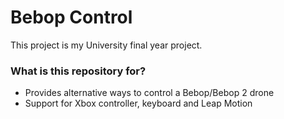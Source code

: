 # Bebop Control #

This project is my University final year project.

### What is this repository for? ###

* Provides alternative ways to control a Bebop/Bebop 2 drone
* Support for Xbox controller, keyboard and Leap Motion
